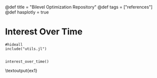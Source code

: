 @def title = "Bilevel Optimization Repository"
@def tags = ["references"]
@def hasplotly = true



<!--
# Recent References


```julia:references
#hideall
include("utils.jl")



load_references()
```

\textoutput{references}
-->

# Interest Over Time

```julia:ex1
#hideall
include("utils.jl")


interest_over_time()
```

\textoutput{ex1}

